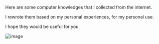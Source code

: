 Here are some computer knowledges that I collected from the internet.  
  
I rewrote them based on my personal experiences, for my personal use.  
  
I hope they would be useful for you.  

![image](https://user-images.githubusercontent.com/85998116/153957353-5e4a3aef-6c9d-4540-895f-abc130ea071d.png)
